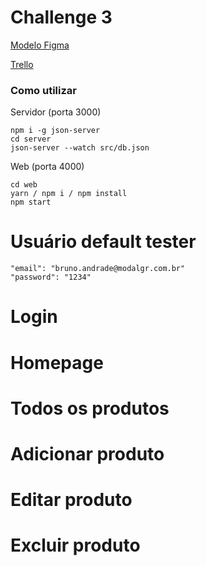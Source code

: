 # Challenge 3

[Modelo Figma](https://www.figma.com/proto/itJpWbvHxSUcUeMPy1lmof/AluraGeek?node-id=55%3A1104&scaling=scale-down&page-id=0%3A1&starting-point-node-id=55%3A1104)

[Trello](https://trello.com/b/bjoXSYMN/challenge-front-end-semana-1)

### Como utilizar

Servidor (porta 3000)

    npm i -g json-server
    cd server
    json-server --watch src/db.json 

Web (porta 4000)

    cd web
    yarn / npm i / npm install
    npm start 

# Usuário default tester

    "email": "bruno.andrade@modalgr.com.br"
    "password": "1234"

# Login

# Homepage

# Todos os produtos

# Adicionar produto

# Editar produto

# Excluir produto
